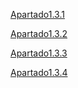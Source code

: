 [Apartado1.3.1](3.1/readme.md)

[Apartado1.3.2](3.2/readme.md)

[Apartado1.3.3](3.3/readme.md)

[Apartado1.3.4](3.4/readme.md)